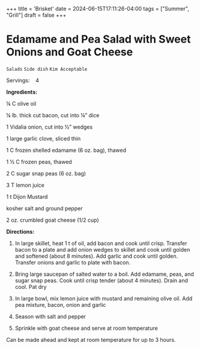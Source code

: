 +++
title = 'Brisket'
date = 2024-06-15T17:11:26-04:00
tags = ["Summer", "Grill"]
draft = false
+++
# Edamame and Pea Salad with Sweet Onions and Goat Cheese

`Salads` `Side dish` `Kim Acceptable`

Servings:    4      

**Ingredients:**

¼ C olive oil

¼ lb. thick cut bacon, cut into ¼” dice

1 Vidalia onion, cut into ½” wedges

1 large garlic clove, sliced thin

1 C frozen shelled edamame (6 oz. bag), thawed

1 ½ C frozen peas, thawed

2 C sugar snap peas (6 oz. bag)

3 T lemon juice

1 t Dijon Mustard

kosher salt and ground pepper

2 oz. crumbled goat cheese (1/2 cup)

**Directions:**

1. In large skillet, heat 1 t of oil, add bacon and cook until crisp. Transfer bacon to a plate and add onion wedges to skillet and cook until golden and softened (about 8 minutes). Add garlic and cook until golden. Transfer onions and garlic to plate with bacon.

2. Bring large saucepan of salted water to a boil. Add edamame, peas, and sugar snap peas. Cook until crisp tender (about 4 minutes). Drain and cool. Pat dry

3. In large bowl, mix lemon juice with mustard and remaining olive oil. Add pea mixture, bacon, onion and garlic

4. Season with salt and pepper

5. Sprinkle with goat cheese and serve at room temperature

Can be made ahead and kept at room temperature for up to 3 hours.

        
